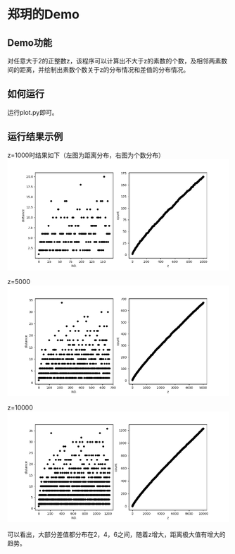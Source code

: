 # 郑玥的Demo
## Demo功能
对任意大于2的正整数z，该程序可以计算出不大于z的素数的个数，及相邻两素数间的距离，并绘制出素数个数关于z的分布情况和差值的分布情况。
## 如何运行
运行plot.py即可。
## 运行结果示例
z=1000时结果如下（左图为距离分布，右图为个数分布）
![好像出了点问题](1000.png "z=1000")

z=5000
![好像出了点问题](5000.png "z=5000")

z=10000
![好像出了点问题](10000.png "z=10000")

可以看出，大部分差值都分布在2，4，6之间，随着z增大，距离极大值有增大的趋势。